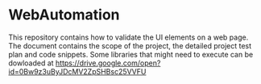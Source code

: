 # WebAutomation
This repository contains how to validate the UI elements on a web page. The document contains the scope of the project, the detailed project test plan and code snippets.
Some libraries that might need to execute can be dowloaded at https://drive.google.com/open?id=0Bw9z3uByJDcMV2ZpSHBsc25VVFU
